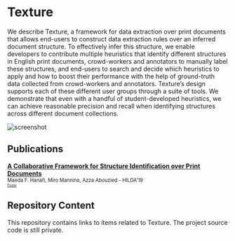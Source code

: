 # Texture

We describe Texture, a framework for data extraction over print documents that allows end-users to construct data extraction rules over an inferred document structure. To effectively infer this structure, we enable developers to contribute multiple heuristics that identify different structures in English print documents, crowd-workers and annotators to manually label these structures, and end-users to search and decide which heuristics to apply and how to boost their performance with the help of ground-truth data collected from crowd-workers and annotators. Texture’s design supports each of these different user groups through a suite of tools. We demonstrate that even with a handful of student-developed heuristics, we can achieve reasonable precision and recall when identifying structures across different document collections.

![screenshot](https://github.com/huda-lab/texture/blob/resources/texture-screenshot.png)


## Publications

**[A Collaborative Framework for Structure Identification over Print Documents](https://github.com/huda-lab/texture/raw/resources/Texture-HILDA19.pdf)**
<br/>
<span style="font-size:80%">Maeda F. Hanafi, Miro Mannino, Azza Abouzied - HILDA'19</span>
<br/>
<span style="font-size:50%">[Poster](https://github.com/huda-lab/texture/raw/resources/texture-poster.png)</span>


## Repository Content

This repository contains links to items related to Texture. The project source code is still private.
